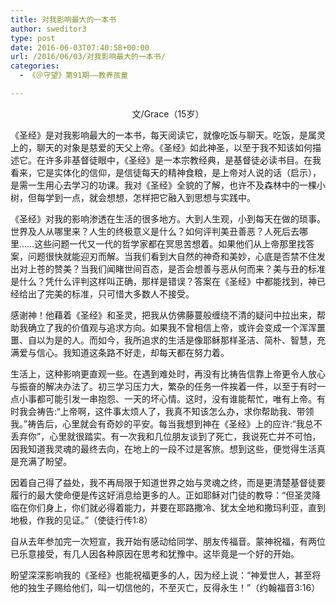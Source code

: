 ```yaml
---
title: 对我影响最大的一本书
author: sweditor3
type: post
date: 2016-06-03T07:40:58+00:00
url: /2016/06/03/对我影响最大的一本书/
categories:
  - 《＠守望》第91期——教养孩童

---
```

<p style="text-align: center;">
  文/Grace（15岁）
</p>

《圣经》是对我影响最大的一本书，每天阅读它，就像吃饭与聊天。吃饭，是属灵上的，聊天的对象是慈爱的天父上帝。《圣经》如此神圣，以至于我不知该如何描述它。在许多非基督徒眼中，《圣经》是一本宗教经典，是基督徒必读书目。在我看来，它是实体化的信仰，是信徒每天的精神食粮，是上帝对人说的话（启示），是需一生用心去学习的功课。我对《圣经》全貌的了解，也许不及森林中的一棵小树，但每学到一点，就会想想，怎样把它融入到思想与实践中。 

《圣经》对我的影响渗透在生活的很多地方。大到人生观，小到每天在做的琐事。世界及人从哪里来？人生的终极意义是什么？如何评判美丑善恶？人死后去哪里&hellip;&hellip;这些问题一代又一代的哲学家都在冥思苦想着。如果他们从上帝那里找答案，问题很快就能迎刃而解。当我们看到大自然的神奇和美妙，心底是否禁不住发出对上苍的赞美？当我们闻睹世间百态，是否会想善与恶从何而来？美与丑的标准是什么？凭什么评判这样叫正确，那样是错误？答案在《圣经》中都能找到，神已经给出了完美的标准，只可惜大多数人不接受。 

感谢神！他藉着《圣经》和圣灵，把我从仿佛藤蔓般缠绕不清的疑问中拉出来，帮助我确立了我的价值观与追求方向。如果我不曾相信上帝，或许会变成一个浑浑噩噩、自以为是的人。而如今，我所追求的生活是像耶稣那样圣洁、简朴、智慧，充满爱与信心。我知道这条路不好走，却每天都在努力着。 &nbsp; &nbsp; 

生活上，这种影响更直观一些。在遇到难处时，再没有比祷告信靠上帝更令人放心与振奋的解决办法了。初三学习压力大，繁杂的任务一件挨着一件，以至于有时一点小事都可能引发一串抱怨、一天的坏心情。这时，没有谁能帮忙，唯有上帝。有时我会祷告:&ldquo;上帝啊，这件事太烦人了，我真不知该怎么办，求你帮助我、带领我。&rdquo;祷告后，心里就会有奇妙的平安。每当我想到神在《圣经》上的应许:&ldquo;我总不丢弃你&rdquo;，心里就很踏实。有一次我和几位朋友谈到了死亡，我说死亡并不可怕，因我知道我灵魂的最终去向，在地上的一段不过是客旅。想到这些，便觉得生活真是充满了盼望。 &nbsp; &nbsp; &nbsp; &nbsp; &nbsp; &nbsp; &nbsp; &nbsp; &nbsp; &nbsp; &nbsp; &nbsp; &nbsp; &nbsp; &nbsp; 

因着自己得了益处，我不再局限于知道世界之始与灵魂之终，而是更清楚基督徒要履行的最大使命便是传这好消息给更多的人。正如耶稣对门徒的教导：&ldquo;但圣灵降临在你们身上，你们就必得着能力，并要在耶路撒冷、犹太全地和撒玛利亚，直到地极，作我的见证。&rdquo;（使徒行传1:8） 

自从去年参加完一次短宣，我开始有感动给同学、朋友传福音。蒙神祝福，有两位已乐意接受，有几人因各种原因在思考和犹豫中。这毕竟是一个好的开始。 &nbsp; 

盼望深深影响我的《圣经》也能祝福更多的人，因为经上说：&ldquo;神爱世人，甚至将他的独生子赐给他们，叫一切信他的，不至灭亡，反得永生！&rdquo;（约翰福音3:16）